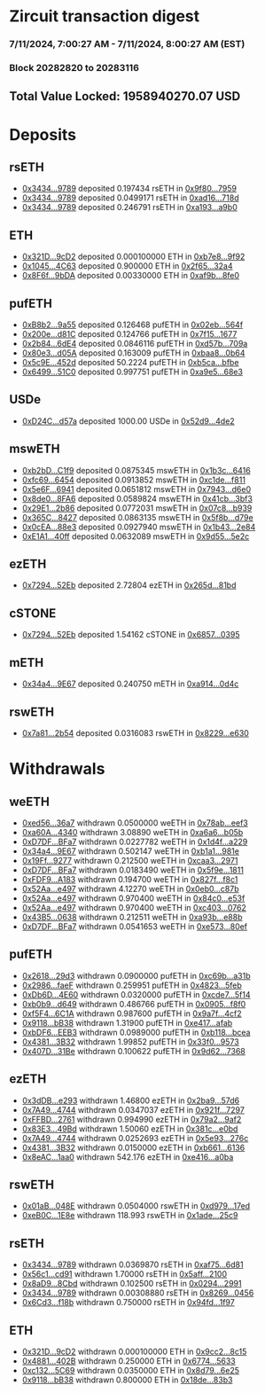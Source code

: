 # Zircuit transaction digest
### 7/11/2024, 7:00:27 AM - 7/11/2024, 8:00:27 AM (EST)
### Block 20282820 to 20283116

## Total Value Locked: 1958940270.07 USD

# Deposits
## rsETH
- [0x3434...9789](https://etherscan.io/address/0x34349c5569e7B846c3558961552D2202760A9789) deposited 0.197434 rsETH in [0x9f80...7959](https://etherscan.io/tx/0x34349c5569e7B846c3558961552D2202760A9789)
- [0x3434...9789](https://etherscan.io/address/0x34349c5569e7B846c3558961552D2202760A9789) deposited 0.0499171 rsETH in [0xad16...718d](https://etherscan.io/tx/0x34349c5569e7B846c3558961552D2202760A9789)
- [0x3434...9789](https://etherscan.io/address/0x34349c5569e7B846c3558961552D2202760A9789) deposited 0.246791 rsETH in [0xa193...a9b0](https://etherscan.io/tx/0x34349c5569e7B846c3558961552D2202760A9789)
## ETH
- [0x321D...9cD2](https://etherscan.io/address/0x321D3CDcBc52ed5c68c697b9792D9192b1Bf9cD2) deposited 0.000100000 ETH in [0xb7e8...9f92](https://etherscan.io/tx/0x321D3CDcBc52ed5c68c697b9792D9192b1Bf9cD2)
- [0x1045...4C63](https://etherscan.io/address/0x104591326714651c6985F2386Ef0d01d78B14C63) deposited 0.900000 ETH in [0x2f65...32a4](https://etherscan.io/tx/0x104591326714651c6985F2386Ef0d01d78B14C63)
- [0x8F6f...9bDA](https://etherscan.io/address/0x8F6f64c26c6bb91F4a597565b31915469f2D9bDA) deposited 0.00330000 ETH in [0xaf9b...8fe0](https://etherscan.io/tx/0x8F6f64c26c6bb91F4a597565b31915469f2D9bDA)
## pufETH
- [0xB8b2...9a55](https://etherscan.io/address/0xB8b288f4F757cA07aF80f8005BB03eef66f29a55) deposited 0.126468 pufETH in [0x02eb...564f](https://etherscan.io/tx/0xB8b288f4F757cA07aF80f8005BB03eef66f29a55)
- [0x200e...d81C](https://etherscan.io/address/0x200e16aC74191a59E91a7325b7fEc3481c54d81C) deposited 0.124766 pufETH in [0x7f15...1677](https://etherscan.io/tx/0x200e16aC74191a59E91a7325b7fEc3481c54d81C)
- [0x2b84...6dE4](https://etherscan.io/address/0x2b849672dA531f8f67075BCfbfeDfa873C166dE4) deposited 0.0846116 pufETH in [0xd57b...709a](https://etherscan.io/tx/0x2b849672dA531f8f67075BCfbfeDfa873C166dE4)
- [0x80e3...d05A](https://etherscan.io/address/0x80e37dC7Ce3dF855242b802C03Bfcb7B62D5d05A) deposited 0.163009 pufETH in [0xbaa8...0b64](https://etherscan.io/tx/0x80e37dC7Ce3dF855242b802C03Bfcb7B62D5d05A)
- [0x5c9E...452d](https://etherscan.io/address/0x5c9E30def85334e587Cf36EB07bdd6A72Bf1452d) deposited 50.2224 pufETH in [0xb5ca...bfbe](https://etherscan.io/tx/0x5c9E30def85334e587Cf36EB07bdd6A72Bf1452d)
- [0x6499...51C0](https://etherscan.io/address/0x6499D225530a9cd74C59a4E4E8fF811aaD5951C0) deposited 0.997751 pufETH in [0xa9e5...68e3](https://etherscan.io/tx/0x6499D225530a9cd74C59a4E4E8fF811aaD5951C0)
## USDe
- [0xD24C...d57a](https://etherscan.io/address/0xD24Cfe2d0fa81369ca6291c28ac5426e16B6d57a) deposited 1000.00 USDe in [0x52d9...4de2](https://etherscan.io/tx/0xD24Cfe2d0fa81369ca6291c28ac5426e16B6d57a)
## mswETH
- [0xb2bD...C1f9](https://etherscan.io/address/0xb2bDeff8224097Db4F6790F94bE862929Bc6C1f9) deposited 0.0875345 mswETH in [0x1b3c...6416](https://etherscan.io/tx/0xb2bDeff8224097Db4F6790F94bE862929Bc6C1f9)
- [0xfc69...6454](https://etherscan.io/address/0xfc690B1AD03B59Bba8f0eE64Ea161b9321416454) deposited 0.0913852 mswETH in [0xc1de...f811](https://etherscan.io/tx/0xfc690B1AD03B59Bba8f0eE64Ea161b9321416454)
- [0x5e6F...6941](https://etherscan.io/address/0x5e6F99C32D536125F3550B4fBb9EDC5D8A6C6941) deposited 0.0651812 mswETH in [0x7943...d6e0](https://etherscan.io/tx/0x5e6F99C32D536125F3550B4fBb9EDC5D8A6C6941)
- [0x8de0...8FA6](https://etherscan.io/address/0x8de0cf57195b9b7af548b09AecA4e3E75f998FA6) deposited 0.0589824 mswETH in [0x41cb...3bf3](https://etherscan.io/tx/0x8de0cf57195b9b7af548b09AecA4e3E75f998FA6)
- [0x29E1...2b86](https://etherscan.io/address/0x29E1d91324B033ec20d97F922cB99138599d2b86) deposited 0.0772031 mswETH in [0x07c8...b939](https://etherscan.io/tx/0x29E1d91324B033ec20d97F922cB99138599d2b86)
- [0x365C...8427](https://etherscan.io/address/0x365C719A340f6aD7222B0A5C3573343cB7d08427) deposited 0.0863135 mswETH in [0x5f8b...d79e](https://etherscan.io/tx/0x365C719A340f6aD7222B0A5C3573343cB7d08427)
- [0x0cEA...88e3](https://etherscan.io/address/0x0cEA1E6E3B3878720327a1Cce4378698bdfe88e3) deposited 0.0927940 mswETH in [0x1b43...2e84](https://etherscan.io/tx/0x0cEA1E6E3B3878720327a1Cce4378698bdfe88e3)
- [0xE1A1...40ff](https://etherscan.io/address/0xE1A1F9Bf5Da610E86D579b63317Fc898d27540ff) deposited 0.0632089 mswETH in [0x9d55...5e2c](https://etherscan.io/tx/0xE1A1F9Bf5Da610E86D579b63317Fc898d27540ff)
## ezETH
- [0x7294...52Eb](https://etherscan.io/address/0x72944797a4a3295801Fdb95B2671b37996c652Eb) deposited 2.72804 ezETH in [0x265d...81bd](https://etherscan.io/tx/0x72944797a4a3295801Fdb95B2671b37996c652Eb)
## cSTONE
- [0x7294...52Eb](https://etherscan.io/address/0x72944797a4a3295801Fdb95B2671b37996c652Eb) deposited 1.54162 cSTONE in [0x6857...0395](https://etherscan.io/tx/0x72944797a4a3295801Fdb95B2671b37996c652Eb)
## mETH
- [0x34a4...9E67](https://etherscan.io/address/0x34a49aD3926d9e405329c05d1B02ac300F3C9E67) deposited 0.240750 mETH in [0xa914...0d4c](https://etherscan.io/tx/0x34a49aD3926d9e405329c05d1B02ac300F3C9E67)
## rswETH
- [0x7a81...2b54](https://etherscan.io/address/0x7a8179c8f1f45dFbB9787036aa328378ABF52b54) deposited 0.0316083 rswETH in [0x8229...e630](https://etherscan.io/tx/0x7a8179c8f1f45dFbB9787036aa328378ABF52b54)
# Withdrawals
## weETH
- [0xed56...36a7](https://etherscan.io/address/0xed56Aef509B93065D9752Fd7416dbF83865936a7) withdrawn 0.0500000 weETH in [0x78ab...eef3](https://etherscan.io/tx/0xed56Aef509B93065D9752Fd7416dbF83865936a7)
- [0xa60A...4340](https://etherscan.io/address/0xa60A19fAFdc5167De931f807c147CDa5eD6d4340) withdrawn 3.08890 weETH in [0xa6a6...b05b](https://etherscan.io/tx/0xa60A19fAFdc5167De931f807c147CDa5eD6d4340)
- [0xD7DF...BFa7](https://etherscan.io/address/0xD7DF7E085214743530afF339aFC420c7c720BFa7) withdrawn 0.0227782 weETH in [0x1d4f...a229](https://etherscan.io/tx/0xD7DF7E085214743530afF339aFC420c7c720BFa7)
- [0x34a4...9E67](https://etherscan.io/address/0x34a49aD3926d9e405329c05d1B02ac300F3C9E67) withdrawn 0.502147 weETH in [0xb1a1...981e](https://etherscan.io/tx/0x34a49aD3926d9e405329c05d1B02ac300F3C9E67)
- [0x19Ff...9277](https://etherscan.io/address/0x19Ff16147775410da4646Cc107B9B3f33Ee79277) withdrawn 0.212500 weETH in [0xcaa3...2971](https://etherscan.io/tx/0x19Ff16147775410da4646Cc107B9B3f33Ee79277)
- [0xD7DF...BFa7](https://etherscan.io/address/0xD7DF7E085214743530afF339aFC420c7c720BFa7) withdrawn 0.0183490 weETH in [0x5f9e...1811](https://etherscan.io/tx/0xD7DF7E085214743530afF339aFC420c7c720BFa7)
- [0xFDF9...A183](https://etherscan.io/address/0xFDF987DbaAA764A581Dd2e736210eA590af1A183) withdrawn 0.194700 weETH in [0x827f...f8c1](https://etherscan.io/tx/0xFDF987DbaAA764A581Dd2e736210eA590af1A183)
- [0x52Aa...e497](https://etherscan.io/address/0x52Aa899454998Be5b000Ad077a46Bbe360F4e497) withdrawn 4.12270 weETH in [0x0eb0...c87b](https://etherscan.io/tx/0x52Aa899454998Be5b000Ad077a46Bbe360F4e497)
- [0x52Aa...e497](https://etherscan.io/address/0x52Aa899454998Be5b000Ad077a46Bbe360F4e497) withdrawn 0.970400 weETH in [0x84c0...e53f](https://etherscan.io/tx/0x52Aa899454998Be5b000Ad077a46Bbe360F4e497)
- [0x52Aa...e497](https://etherscan.io/address/0x52Aa899454998Be5b000Ad077a46Bbe360F4e497) withdrawn 0.970400 weETH in [0xc403...0762](https://etherscan.io/tx/0x52Aa899454998Be5b000Ad077a46Bbe360F4e497)
- [0x43B5...0638](https://etherscan.io/address/0x43B50E5021F187c722bA088c05788b19eB2D0638) withdrawn 0.212511 weETH in [0xa93b...e88b](https://etherscan.io/tx/0x43B50E5021F187c722bA088c05788b19eB2D0638)
- [0xD7DF...BFa7](https://etherscan.io/address/0xD7DF7E085214743530afF339aFC420c7c720BFa7) withdrawn 0.0541653 weETH in [0xe573...80ef](https://etherscan.io/tx/0xD7DF7E085214743530afF339aFC420c7c720BFa7)
## pufETH
- [0x2618...29d3](https://etherscan.io/address/0x26186CB1C840791E05740BB7B25929C3884f29d3) withdrawn 0.0900000 pufETH in [0xc69b...a31b](https://etherscan.io/tx/0x26186CB1C840791E05740BB7B25929C3884f29d3)
- [0x2986...faeF](https://etherscan.io/address/0x29862B9B4ED9Ed5FCE085DD8418BfF861b58faeF) withdrawn 0.259951 pufETH in [0x4823...5feb](https://etherscan.io/tx/0x29862B9B4ED9Ed5FCE085DD8418BfF861b58faeF)
- [0xDb6D...4E60](https://etherscan.io/address/0xDb6D4C680783d75565aE21227Da1f0128F0e4E60) withdrawn 0.0320000 pufETH in [0xcde7...5f14](https://etherscan.io/tx/0xDb6D4C680783d75565aE21227Da1f0128F0e4E60)
- [0xb0b9...d649](https://etherscan.io/address/0xb0b903DE71e3A68043162a82C638Bc4027F3d649) withdrawn 0.486766 pufETH in [0x0905...f8f0](https://etherscan.io/tx/0xb0b903DE71e3A68043162a82C638Bc4027F3d649)
- [0xf5F4...6C1A](https://etherscan.io/address/0xf5F4e0f245Cbcd5F184De689296C0a513E9d6C1A) withdrawn 0.987600 pufETH in [0x9a7f...4cf2](https://etherscan.io/tx/0xf5F4e0f245Cbcd5F184De689296C0a513E9d6C1A)
- [0x9118...bB38](https://etherscan.io/address/0x9118F45d7cE829e2389a2E79C39ed1866053bB38) withdrawn 1.31900 pufETH in [0xe417...afab](https://etherscan.io/tx/0x9118F45d7cE829e2389a2E79C39ed1866053bB38)
- [0xbDF6...EEB3](https://etherscan.io/address/0xbDF6F3fdE8B6Bce387B6D1572d398A376EE8EEB3) withdrawn 0.0989000 pufETH in [0xb118...bcea](https://etherscan.io/tx/0xbDF6F3fdE8B6Bce387B6D1572d398A376EE8EEB3)
- [0x4381...3B32](https://etherscan.io/address/0x4381F0992C12762d62CF01A9EcaB943e67FD3B32) withdrawn 1.99852 pufETH in [0x33f0...9573](https://etherscan.io/tx/0x4381F0992C12762d62CF01A9EcaB943e67FD3B32)
- [0x407D...31Be](https://etherscan.io/address/0x407DF19995bBA21E71EC6e6b72FEba70318031Be) withdrawn 0.100622 pufETH in [0x9d62...7368](https://etherscan.io/tx/0x407DF19995bBA21E71EC6e6b72FEba70318031Be)
## ezETH
- [0x3dDB...e293](https://etherscan.io/address/0x3dDBb8A370418aCBF6d6226c7c07017861A0e293) withdrawn 1.46800 ezETH in [0x2ba9...57d6](https://etherscan.io/tx/0x3dDBb8A370418aCBF6d6226c7c07017861A0e293)
- [0x7A49...4744](https://etherscan.io/address/0x7A493Be5c2ce014cD049Bf178a1ac0Db1B434744) withdrawn 0.0347037 ezETH in [0x921f...7297](https://etherscan.io/tx/0x7A493Be5c2ce014cD049Bf178a1ac0Db1B434744)
- [0xFFBD...2761](https://etherscan.io/address/0xFFBDEE799452d8BAB06d25D0ca8b397b93762761) withdrawn 0.994990 ezETH in [0x79a2...9af2](https://etherscan.io/tx/0xFFBDEE799452d8BAB06d25D0ca8b397b93762761)
- [0x83E3...49Bd](https://etherscan.io/address/0x83E340C95E0c8B397bf13afb69ff31ed1c8249Bd) withdrawn 1.50060 ezETH in [0x381c...e0bd](https://etherscan.io/tx/0x83E340C95E0c8B397bf13afb69ff31ed1c8249Bd)
- [0x7A49...4744](https://etherscan.io/address/0x7A493Be5c2ce014cD049Bf178a1ac0Db1B434744) withdrawn 0.0252693 ezETH in [0x5e93...276c](https://etherscan.io/tx/0x7A493Be5c2ce014cD049Bf178a1ac0Db1B434744)
- [0x4381...3B32](https://etherscan.io/address/0x4381F0992C12762d62CF01A9EcaB943e67FD3B32) withdrawn 0.0150000 ezETH in [0xb661...6136](https://etherscan.io/tx/0x4381F0992C12762d62CF01A9EcaB943e67FD3B32)
- [0x8eAC...1aa0](https://etherscan.io/address/0x8eACe1ca4227610670f1749FCa48DC0Df1381aa0) withdrawn 542.176 ezETH in [0xe416...a0ba](https://etherscan.io/tx/0x8eACe1ca4227610670f1749FCa48DC0Df1381aa0)
## rswETH
- [0x01aB...048E](https://etherscan.io/address/0x01aB7457D9c6D12042C46Ccf0B7E6B5Dd8Bd048E) withdrawn 0.0504000 rswETH in [0xd979...17ed](https://etherscan.io/tx/0x01aB7457D9c6D12042C46Ccf0B7E6B5Dd8Bd048E)
- [0xeB0C...1E8e](https://etherscan.io/address/0xeB0Cda1a52f9ac0bD5293bd65b52eD07168e1E8e) withdrawn 118.993 rswETH in [0x1ade...25c9](https://etherscan.io/tx/0xeB0Cda1a52f9ac0bD5293bd65b52eD07168e1E8e)
## rsETH
- [0x3434...9789](https://etherscan.io/address/0x34349c5569e7B846c3558961552D2202760A9789) withdrawn 0.0369870 rsETH in [0xaf75...6d81](https://etherscan.io/tx/0x34349c5569e7B846c3558961552D2202760A9789)
- [0x56c1...cd91](https://etherscan.io/address/0x56c1589B0b6899B9D6e9334e98C9d16d8082cd91) withdrawn 1.70000 rsETH in [0x5aff...2100](https://etherscan.io/tx/0x56c1589B0b6899B9D6e9334e98C9d16d8082cd91)
- [0x8aD9...8Cbd](https://etherscan.io/address/0x8aD9e7979D37b25f128e09C6D76ddC4a09ED8Cbd) withdrawn 0.102500 rsETH in [0x0294...2991](https://etherscan.io/tx/0x8aD9e7979D37b25f128e09C6D76ddC4a09ED8Cbd)
- [0x3434...9789](https://etherscan.io/address/0x34349c5569e7B846c3558961552D2202760A9789) withdrawn 0.00308880 rsETH in [0x8269...0456](https://etherscan.io/tx/0x34349c5569e7B846c3558961552D2202760A9789)
- [0x6Cd3...f18b](https://etherscan.io/address/0x6Cd367552d8e7887FE0A0e68d163aF051d6cf18b) withdrawn 0.750000 rsETH in [0x94fd...1f97](https://etherscan.io/tx/0x6Cd367552d8e7887FE0A0e68d163aF051d6cf18b)
## ETH
- [0x321D...9cD2](https://etherscan.io/address/0x321D3CDcBc52ed5c68c697b9792D9192b1Bf9cD2) withdrawn 0.000100000 ETH in [0x9cc2...8c15](https://etherscan.io/tx/0x321D3CDcBc52ed5c68c697b9792D9192b1Bf9cD2)
- [0x4881...402B](https://etherscan.io/address/0x4881f5daF243c0D79340a2612C17AddEa095402B) withdrawn 0.250000 ETH in [0x6774...5633](https://etherscan.io/tx/0x4881f5daF243c0D79340a2612C17AddEa095402B)
- [0xc132...5C69](https://etherscan.io/address/0xc132FB675A094776879a89A28878aCB24e405C69) withdrawn 0.0350000 ETH in [0x8d79...6e25](https://etherscan.io/tx/0xc132FB675A094776879a89A28878aCB24e405C69)
- [0x9118...bB38](https://etherscan.io/address/0x9118F45d7cE829e2389a2E79C39ed1866053bB38) withdrawn 0.800000 ETH in [0x18de...83b3](https://etherscan.io/tx/0x9118F45d7cE829e2389a2E79C39ed1866053bB38)
